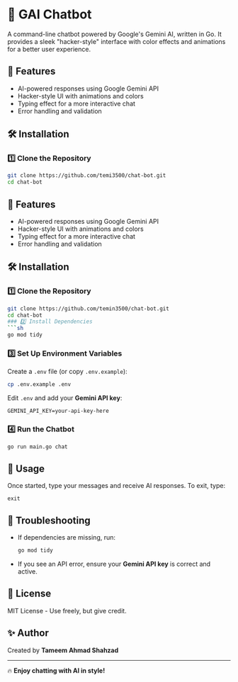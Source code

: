 
# 🧠 GAI Chatbot  

A command-line chatbot powered by Google's Gemini AI, written in Go. It provides a sleek "hacker-style" interface with color effects and animations for a better user experience.  

## 🚀 Features  
- AI-powered responses using Google Gemini API  
- Hacker-style UI with animations and colors  
- Typing effect for a more interactive chat  
- Error handling and validation  

## 🛠 Installation  

### 1️⃣ Clone the Repository  
```sh
git clone https://github.com/temi3500/chat-bot.git
cd chat-bot
```  

## 🚀 Features  
- AI-powered responses using Google Gemini API  
- Hacker-style UI with animations and colors  
- Typing effect for a more interactive chat  
- Error handling and validation  

## 🛠 Installation  

### 1️⃣ Clone the Repository  
```sh
git clone https://github.com/temin3500/chat-bot.git
cd chat-bot
### 2️⃣ Install Dependencies  
```sh
go mod tidy
```

### 3️⃣ Set Up Environment Variables  
Create a `.env` file (or copy `.env.example`):  
```sh
cp .env.example .env
```
Edit `.env` and add your **Gemini API key**:  
```
GEMINI_API_KEY=your-api-key-here
```

### 4️⃣ Run the Chatbot  
```sh
go run main.go chat
```

## 📜 Usage  
Once started, type your messages and receive AI responses. To exit, type:  
```
exit
```

## 🔧 Troubleshooting  
- If dependencies are missing, run:  
  ```sh
  go mod tidy
  ```
- If you see an API error, ensure your **Gemini API key** is correct and active.  

## 📜 License  
MIT License - Use freely, but give credit.  

## ✨ Author  
Created by **Tameem Ahmad Shahzad**  

---
🔥 **Enjoy chatting with AI in style!**  
```

